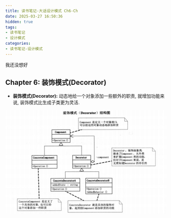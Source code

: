 ```yaml
---
title: 读书笔记-大话设计模式 Ch6-Ch
date: 2025-03-27 16:50:36
hidden: true
tags:
- 读书笔记
- 设计模式
categories:
- 读书笔记-设计模式
---
```


我还没想好

<!--more-->

## Chapter 6: 装饰模式(Decorator)

- **装饰模式(Decorator):** 动态地给一个对象添加一些额外的职责, 就增加功能来说, 装饰模式比生成子类更为灵活.

![pic3-1](BookNote-DesignPatterns-by-JieCheng-3/pic3-1.png)
